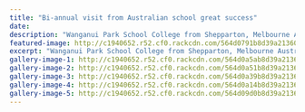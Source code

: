```yaml
---
title: "Bi-annual visit from Australian school great success"
date: 
description: "Wanganui Park School College from Shepparton, Melbourne Australia visit WHS 16-18 November."
featured-image: http://c1940652.r52.cf0.rackcdn.com/564d0791b8d39a2136001bdc/Both-teams-photo-together-nice.jpg
excerpt: "Wanganui Park School College from Shepparton, Melbourne Australia visit WHS 16-18 November."
gallery-image-1: http://c1940652.r52.cf0.rackcdn.com/564d0a5ab8d39a2136001c0c/Girls-hard-out-before.after-game.jpg
gallery-image-2: http://c1940652.r52.cf0.rackcdn.com/564d0a51b8d39a2136001c0a/Girls-coming-up-with-strategies.jpg
gallery-image-3: http://c1940652.r52.cf0.rackcdn.com/564d0a39b8d39a2136001c08/Girls-fun-photo.jpg
gallery-image-4: http://c1940652.r52.cf0.rackcdn.com/564d0a14b8d39a2136001c04/Both-teams-photo-together-nice.jpg
gallery-image-5: http://c1940652.r52.cf0.rackcdn.com/564d09d0b8d39a2136001bfe/Both-teams-exchanging-papers.jpg
---
```

